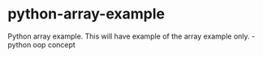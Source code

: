 # python-array-example
Python array example. This will have example of the array example only. 
-python oop concept